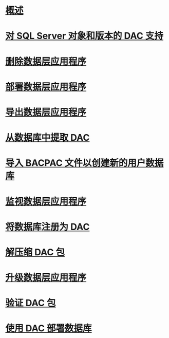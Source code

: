 # [概述](data-tier-applications.md)  
# [对 SQL Server 对象和版本的 DAC 支持](dac-support-for-sql-server-objects-and-versions.md)  
# [删除数据层应用程序](delete-a-data-tier-application.md)  
# [部署数据层应用程序](deploy-a-data-tier-application.md)  
# [导出数据层应用程序](export-a-data-tier-application.md)  
# [从数据库中提取 DAC](extract-a-dac-from-a-database.md)  
# [导入 BACPAC 文件以创建新的用户数据库](import-a-bacpac-file-to-create-a-new-user-database.md)  
# [监视数据层应用程序](monitor-data-tier-applications.md)  
# [将数据库注册为 DAC](register-a-database-as-a-dac.md)  
# [解压缩 DAC 包](unpack-a-dac-package.md)  
# [升级数据层应用程序](upgrade-a-data-tier-application.md)  
# [验证 DAC 包](validate-a-dac-package.md)  
# [使用 DAC 部署数据库](deploy-a-database-by-using-a-dac.md)  
